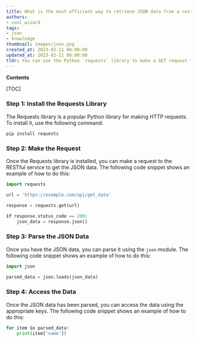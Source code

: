 ```yaml
---
title: What is the most efficient way to retrieve JSON data from a restful service using python?
authors:
- cool_wizard
tags:
- json
- knowledge
thumbnail: images/json.png
created_at: 2023-02-11 00:00:00
updated_at: 2023-02-11 00:00:00
tldr: You can use the Python `requests` library to make a GET request to the RESTful service and get the JSON data.
---
```


**Contents**

[TOC]

### Step 1: Install the Requests Library
The Requests library is a popular Python library for making HTTP requests. To install it, use the following command:

`pip install requests`

### Step 2: Make the Request
Once the Requests library is installed, you can make a request to the RESTful service to get the JSON data. The following code snippet shows an example of how to do this:

```python
import requests

url = 'https://example.com/api/get_data'

response = requests.get(url)

if response.status_code == 200:
    json_data = response.json()
```

### Step 3: Parse the JSON Data
Once you have the JSON data, you can parse it using the `json` module. The following code snippet shows an example of how to do this:

```python
import json

parsed_data = json.loads(json_data)
```

### Step 4: Access the Data
Once the JSON data has been parsed, you can access the data using the appropriate keys. The following code snippet shows an example of how to do this:

```python
for item in parsed_data:
    print(item['name'])
```
